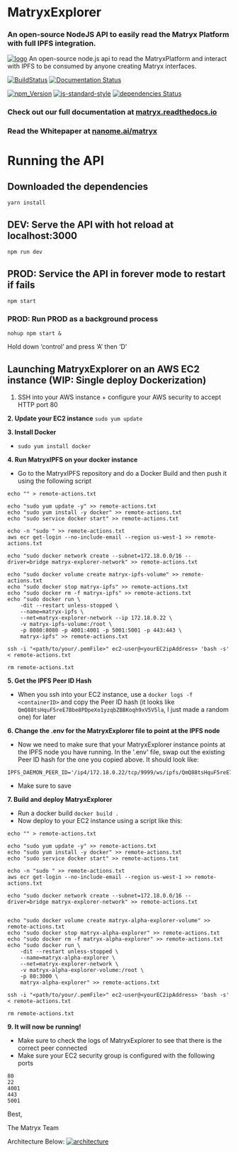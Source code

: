 
# MatryxExplorer
### An open-source NodeJS API to easily read the Matryx Platform with full IPFS integration.

[![logo](https://github.com/matryx/matryx-alpha-source/blob/master/assets/Matryx-Logo-Black-1600px.png)](http://matryx.ai)
An open-source node.js api to read the MatryxPlatform and interact with IPFS to be consumed by anyone creating Matryx interfaces.


[![BuildStatus](https://circleci.com/gh/matryx/MatryxExplorer/tree/master.svg?style=shield&circle-token=:circle-token)](https://travis-ci.org/matryx/MatryxExplorer)
[![Documentation Status](https://readthedocs.org/projects/matryxexplorer/badge/?version=latest)](http://matryxexplorer.readthedocs.io/en/latest/?badge=latest)

[![npm_Version](https://img.shields.io/badge/npm-5.7.1-brightgreen.svg)](http://npmjs.com)
[![js-standard-style](https://img.shields.io/badge/code%20style-standard-brightgreen.svg)](http://standardjs.com)
[![dependencies Status](https://david-dm.org/matryx/MatryxExplorer/status.svg)](https://david-dm.org/matryx/MatryxExplorer)


### Check out our full documentation at [matryx.readthedocs.io](matryx.readthedocs.io)
### Read the Whitepaper at [nanome.ai/matryx](https://nanome.ai/public-src/downloads/matryx-whitepaper.pdf)

# Running the API

## Downloaded the dependencies

```
yarn install
```
## DEV: Serve the API with hot reload at localhost:3000

```
npm run dev
```

## PROD: Service the API in forever mode to restart if fails

```
npm start
```

### PROD: Run PROD as a background process

```
nohup npm start &
```

Hold down ‘control’ and press ‘A’ then ‘D’



## Launching MatryxExplorer on an AWS EC2 instance (WIP: Single deploy Dockerization)
1. SSH into your AWS instance + configure your AWS security to accept HTTP port 80

**2. Update your EC2 instance**
 ```sudo yum update```

**3. Install Docker**  
* ```sudo yum install docker```

**4. Run MatryxIPFS on your docker instance**
* Go to the MatryxIPFS repository and do a Docker Build and then push it using the following script
```
echo "" > remote-actions.txt

echo "sudo yum update -y" >> remote-actions.txt
echo "sudo yum install -y docker" >> remote-actions.txt
echo "sudo service docker start" >> remote-actions.txt

echo -n "sudo " >> remote-actions.txt
aws ecr get-login --no-include-email --region us-west-1 >> remote-actions.txt

echo "sudo docker network create --subnet=172.18.0.0/16 --driver=bridge matryx-explorer-network" >> remote-actions.txt

echo "sudo docker volume create matryx-ipfs-volume" >> remote-actions.txt
echo "sudo docker stop matryx-ipfs" >> remote-actions.txt
echo "sudo docker rm -f matryx-ipfs" >> remote-actions.txt
echo "sudo docker run \
    -dit --restart unless-stopped \
    --name=matryx-ipfs \
    --net=matryx-explorer-network --ip 172.18.0.22 \
    -v matryx-ipfs-volume:/root \
    -p 8080:8080 -p 4001:4001 -p 5001:5001 -p 443:443 \
    matryx-ipfs" >> remote-actions.txt

ssh -i "<path/to/your/.pemFile>" ec2-user@<yourEC2ipAddress> 'bash -s' < remote-actions.txt

rm remote-actions.txt

```

**5. Get the IPFS Peer ID Hash**
* When you ssh into your EC2 instance, use a ```docker logs -f <containerID>```
and copy the Peer ID hash (it looks like `QmQ88tsHquF5reE7Bbe8PDpeXo1yzqbZBBKoqh9xV5V5la`, I just made a random one) for later


**6. Change the .env for the MatryxExplorer file to point at the IPFS node**
* Now we need to make sure that your MatryxExplorer instance points at the IPFS node you have running. In the '.env' file, swap out the existing Peer ID hash for the one you copied above. It should look like: 
```
IPFS_DAEMON_PEER_ID='/ip4/172.18.0.22/tcp/9999/ws/ipfs/QmQ88tsHquF5reE7Bbe8PDpeXo1yzqbZBBKoqh9xV5V5la'
```
* Make sure to save

**7. Build and deploy MatryxExplorer**
* Run a docker build
	```docker build .```
*  Now deploy to your EC2 instance using a script like this:
```
echo "" > remote-actions.txt

echo "sudo yum update -y" >> remote-actions.txt
echo "sudo yum install -y docker" >> remote-actions.txt
echo "sudo service docker start" >> remote-actions.txt

echo -n "sudo " >> remote-actions.txt
aws ecr get-login --no-include-email --region us-west-1 >> remote-actions.txt

echo "sudo docker network create --subnet=172.18.0.0/16 --driver=bridge matryx-explorer-network" >> remote-actions.txt


echo "sudo docker volume create matryx-alpha-explorer-volume" >> remote-actions.txt
echo "sudo docker stop matryx-alpha-explorer" >> remote-actions.txt
echo "sudo docker rm -f matryx-alpha-explorer" >> remote-actions.txt
echo "sudo docker run \
    -dit --restart unless-stopped \
    --name=matryx-alpha-explorer \
    --net=matryx-explorer-network \
    -v matryx-alpha-explorer-volume:/root \
    -p 80:3000 \
    matryx-alpha-explorer" >> remote-actions.txt

ssh -i "<path/to/your/.pemFile>" ec2-user@<yourEC2ipAddress> 'bash -s' < remote-actions.txt

rm remote-actions.txt
```

**9. It will now be running!**
* Make sure to check the logs of MatryxExplorer to see that there is the correct peer connected
* Make sure your EC2 security group is configured with the following ports
```
80
22
4001
443
5001
```
	

Best,

The Matryx Team


Architecture Below:
[![architecture](https://github.com/matryx/MatryxExplorer/blob/master/assets/MatryxArchitecture2018.png)](https://github.com/matryx/MatryxExplorer/blob/master/assets/MatryxArchitecture2018.png)
